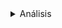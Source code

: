  <details>
 <summary>Análisis</summary>
    <p>Las exportaciones de octubre de 2022, analizadas a nivel de la Nomenclatura Común del Mercosur (NCM), mostraron que el incremento de 1.038 millones de dólares se debió principalmente a las mayores ventas de porotos de soja, incluso quebrantados, excluidos para siembra (1.066 millones 
de dólares); aceites crudos de petróleo (195 millones de dólares); vehículos automóviles para transporte de mercancías, de peso total con carga máxima <= 5 t, por este mismo último valor; y harina y pellets de la extracción del aceite de soja (186 millones de dólares), entre otras subas. Por otra parte, disminuyeron las ventas al exterior de maíz en grano (-320 millones de dólares); aceite de soja en bruto, incluso desgomado (-282 millones de dólares); energía eléctrica1; y trigo y morcajo, excluidos trigo duro y para siembra (-91 millones de dólares), entre otras bajas.</p>
    <p>Respecto a los productos importados, en este período se destacaron algunos aumentos, como en las compras de gasóleo (80 millones de dólares); partes de turbinas de gas (55 millones de dólares); grupo electrógeno de energía eólica (48 millones de dólares); y vehículos automóviles principalmente para el transporte de personas, con capacidad <= 6 personas (45 millones de dólares). Se registraron ciertas bajas en productos tales como vacunas para medicina humana acondicionadas para la venta por menor (-114 millones de dólares); porotos de soja, incluso quebrantados, excluidos para siembra (-69 millones de dólares); y unidades de máquinas automáticas para tratamiento o procesamiento de datos (-42 millones de dólares).</p>
    <p>En este período, las exportaciones netas (exportaciones menos importaciones) de los principales productos y subproductos derivados del cultivo de la soja (porotos de soja, excluidos para siembra; aceite de soja en bruto; harina y pellets de la extracción del aceite de soja; y biodiésel y sus mezclas) registraron un superávit de 2.682 millones de dólares, 967 millones de dólares superior al del mismo período del año anterior. Las exportaciones aumentaron 914 millones de dólares mientras que las importaciones cayeron 53 millones de dólares (ver sección 7).</p>
    <p>Las exportaciones netas del complejo automotriz –vehículos para transporte de personas, vehículos para 
transporte de mercancías, y chasis, partes y neumáticos− tuvieron un saldo positivo de 63 millones de dólares, mientras que en octubre de 2021 habían registrado un déficit de 11 millones de dólares. Desde noviembre de 2021 no se registraba un superávit en este complejo. Las ventas al exterior aumentaron 322 millones de dólares y las compras, 249 millones de dólares, ambas respecto a igual mes del año  anterior. Todos los subrubros registraron incrementos (ver sección 8).</p>
    <p>Las exportaciones netas del capítulo 27 –combustibles, aceites y ceras minerales; otros- reflejaron un saldo positivo de 46 millones de dólares, 70 millones de dólares inferior al de octubre de 2021. Las ventas totales de este capítulo aumentaron 132 millones de dólares y las importaciones, 202 millones de dólares.</p>
</details>
